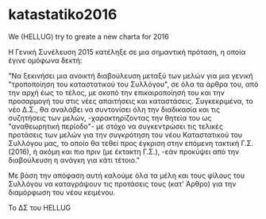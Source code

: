 # katastatiko2016
We (HELLUG) try to greate a new charta for 2016

Η Γενική Συνέλευση 2015 κατέληξε σε μια σημαντική πρόταση, η οποία έγινε ομόφωνα δεκτή:

"Να ξεκινήσει μια ανοικτή διαβούλευση μεταξύ των μελών για μια γενική "τροποποίηση του καταστατικού του Συλλόγου", σε όλα τα άρθρα του, από την αρχή έως το τέλος, με σκοπό την επικαιροποίησή του και την προσαρμογή του στις νέες απαιτήσεις και καταστάσεις. Συγκεκριμένα, το νέο Δ.Σ., θα αναλάβει να συντονίσει όλη την διαδικασία και τις συζητήσεις των μελών, -χαρακτηρίζοντας την θητεία του ως "αναθεωρητική περίοδο"- με στόχο να συγκεντρώσει τις τελικές προτάσεις των μελών για την συγκρότηση του νέου Καταστατικού του Συλλόγου μας, το οποίο θα τεθεί προς έγκριση στην επόμενη τακτική Γ.Σ. (2016), ή ακόμη και πιο πριν (με έκτακτη Γ.Σ.), -εάν προκύψει από την διαβούλευση η ανάγκη για κάτι τέτοιο."

Με βάση την απόφαση αυτή καλούμε όλα τα μέλη και τους φίλους του Συλλόγου να καταγράψουν τις προτάσεις τους (κατ' Άρθρο) για την διαμόρφωση του νέου κειμένου.

Το ΔΣ του HELLUG
